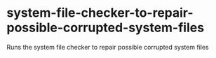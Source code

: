 # system-file-checker-to-repair-possible-corrupted-system-files
Runs the system file checker to repair possible corrupted system files
